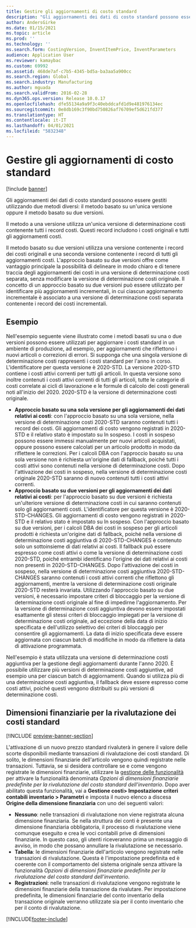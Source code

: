 ```yaml
---
title: Gestire gli aggiornamenti di costo standard
description: "Gli aggiornamenti dei dati di costo standard possono essere gestiti utilizzando due metodi diversi: il metodo basato su un'unica versione oppure il metodo basato su due versioni."
author: AndersGirke
ms.date: 01/15/2021
ms.topic: article
ms.prod: ''
ms.technology: ''
ms.search.form: CostingVersion, InventItemPrice, InventParameters
audience: Application User
ms.reviewer: kamaybac
ms.custom: 69992
ms.assetid: 468de7af-c7b5-4345-bd5a-ba3aa5a900cc
ms.search.region: Global
ms.search.industry: Manufacturing
ms.author: mguada
ms.search.validFrom: 2016-02-28
ms.dyn365.ops.version: Release 10.0.17
ms.openlocfilehash: dfe55134a9a9f3c40ebddcafd1d9e481976134ec
ms.sourcegitcommit: 0e8db169c3f90bd750826af76709ef5d621fd377
ms.translationtype: HT
ms.contentlocale: it-IT
ms.lasthandoff: 04/01/2021
ms.locfileid: "5832348"
---
```

# <a name="manage-standard-cost-updates"></a>Gestire gli aggiornamenti di costo standard

[!include [banner](../includes/banner.md)]

Gli aggiornamenti dei dati di costo standard possono essere gestiti utilizzando due metodi diversi: il metodo basato su un'unica versione oppure il metodo basato su due versioni.

Il metodo a una versione utilizza un'unica versione di determinazione costi contenente tutti i record costi. Questi record includono i costi originali e tutti gli aggiornamenti costi.

Il metodo basato su due versioni utilizza una versione contenente i record dei costi originali e una seconda versione contenente i record di tutti gli aggiornamenti costi. L'approccio basato su due versioni offre come vantaggio principale la possibilità di delineare in modo chiaro e di tenere traccia degli aggiornamenti dei costi in una versione di determinazione costi separata, senza modificare la versione di determinazione costi originale. Il concetto di un approccio basato su due versioni può essere utilizzato per identificare più aggiornamenti incrementali, in cui ciascun aggiornamento incrementale è associato a una versione di determinazione costi separata contenente i record dei costi incrementali.

## <a name="example"></a>Esempio

Nell'esempio seguente viene illustrato come i metodi basati su una o due versioni possono essere utilizzati per aggiornare i costi standard in un ambiente di produzione, ad esempio, per aggiornamenti che riflettono i nuovi articoli o correzioni di errori. Si supponga che una singola versione di determinazione costi rappresenti i costi standard per l'anno in corso. L'identificatore per questa versione è 2020-STD. La versione 2020-STD contiene i costi attivi correnti per tutti gli articoli. In questa versione sono inoltre contenuti i costi attivi correnti di tutti gli articoli, tutte le categorie di costi correlate ai cicli di lavorazione e le formule di calcolo dei costi generali noti all'inizio del 2020. 2020-STD è la versione di determinazione costi originale.

- **Approccio basato su una sola versione per gli aggiornamenti dei dati relativi ai costi**: con l'approccio basato su una sola versione, nella versione di determinazione costi 2020-STD saranno contenuti tutti i record dei costi. Gli aggiornamenti di costo vengono registrati in 2020-STD e il relativo stato è impostato su In sospeso. I costi in sospeso possono essere immessi manualmente per nuovi articoli acquistati, oppure possono essere calcolati per un articolo prodotto in modo da riflettere le correzioni. Per i calcoli DBA con l'approccio basato su una sola versione non è richiesta un'origine dati di fallback, poiché tutti i costi attivi sono contenuti nella versione di determinazione costi. Dopo l'attivazione dei costi in sospeso, nella versione di determinazione costi originale 2020-STD saranno di nuovo contenuti tutti i costi attivi correnti.
- **Approccio basato su due versioni per gli aggiornamenti dei dati relativi ai costi**: per l'approccio basato su due versioni è richiesta un'ulteriore versione di determinazione costi in cui saranno contenuti solo gli aggiornamenti costi. L'identificatore per questa versione è 2020-STD-CHANGES. Gli aggiornamenti di costo vengono registrati in 2020-STD e il relativo stato è impostato su In sospeso. Con l'approccio basato su due versioni, per i calcoli DBA dei costi in sospeso per gli articoli prodotti è richiesta un'origine dati di fallback, poiché nella versione di determinazione costi aggiuntiva di 2020-STD-CHANGES è contenuto solo un sottoinsieme di dati relativi ai costi. Il fallback può essere espresso come costi attivi o come la versione di determinazione costi 2020-STD, poiché entrambi identificano l'origine dei dati relativi ai costi non presenti in 2020-STD-CHANGES. Dopo l'attivazione dei costi in sospeso, nella versione di determinazione costi aggiuntiva 2020-STD-CHANGES saranno contenuti i costi attivi correnti che riflettono gli aggiornamenti, mentre la versione di determinazione costi originale 2020-STD resterà invariata. Utilizzando l'approccio basato su due versioni, è necessario impostare criteri di bloccaggio per la versione di determinazione costi originale al fine di impedirne l'aggiornamento. Per la versione di determinazione costi aggiuntiva devono essere impostati esattamente gli stessi criteri di bloccaggio impiegati per la versione di determinazione costi originale, ad eccezione della data di inizio specificata e dell'utilizzo selettivo dei criteri di bloccaggio per consentire gli aggiornamenti. La data di inizio specificata deve essere aggiornata con ciascun batch di modifiche in modo da riflettere la data di attivazione programmata.

Nell'esempio è stata utilizzata una versione di determinazione costi aggiuntiva per la gestione degli aggiornamenti durante l'anno 2020. È possibile utilizzare più versioni di determinazione costi aggiuntive, ad esempio una per ciascun batch di aggiornamenti. Quando si utilizza più di una determinazione costi aggiuntiva, il fallback deve essere espresso come costi attivi, poiché questi vengono distribuiti su più versioni di determinazione costi.

## <a name="financial-dimensions-for-the-standard-cost-revaluation"></a>Dimensioni finanziarie per la rivalutazione dei costi standard

[!INCLUDE [preview-banner-section](../../includes/preview-banner-section.md)]

L'attivazione di un nuovo prezzo standard rivaluterà in genere il valore delle scorte disponibili mediante transazioni di rivalutazione dei costi standard. Di solito, le dimensioni finanziarie dell'articolo vengono quindi registrate nelle transazioni. Tuttavia, se si desidera controllare se e come vengono registrate le dimensioni finanziarie, utilizzare la [gestione delle funzionalità](../../fin-ops-core/fin-ops/get-started/feature-management/feature-management-overview.md) per attivare la funzionalità denominata *Opzioni di dimensioni finanziarie predefinite per la rivalutazione del costo standard dell'inventario*. Dopo aver abilitato questa funzionalità, vai a **Gestione costi> Impostazione criteri contabili inventario > Parametri** e imposta il nuovo elenco a discesa **Origine della dimensione finanziaria** con uno dei seguenti valori:

- **Nessuno**: nelle transazioni di rivalutazione non viene registrata alcuna dimensione finanziaria. Se nella struttura dei conti è presente una dimensione finanziaria obbligatoria, il processo di rivalutazione viene comunque eseguito e crea le voci contabili prive di dimensioni finanziarie. In questo caso, gli utenti riceveranno prima un messaggio di avviso, in modo che possano annullare la rivalutazione se necessario.
- **Tabella**: le dimensioni finanziarie dell'articolo vengono registrate nelle transazioni di rivalutazione. Questa è l'impostazione predefinita ed è coerente con il comportamento del sistema originale senza attivare la funzionalità *Opzioni di dimensioni finanziarie predefinite per la rivalutazione del costo standard dell'inventario*.
- **Registrazioni**: nelle transazioni di rivalutazione vengono registrate le dimensioni finanziarie della transazione da rivalutare. Per impostazione predefinita, le dimensioni finanziarie del conto inventario della transazione originale verranno utilizzate sia per il conto inventario che per il conto di rivalutazione.


[!INCLUDE[footer-include](../../includes/footer-banner.md)]